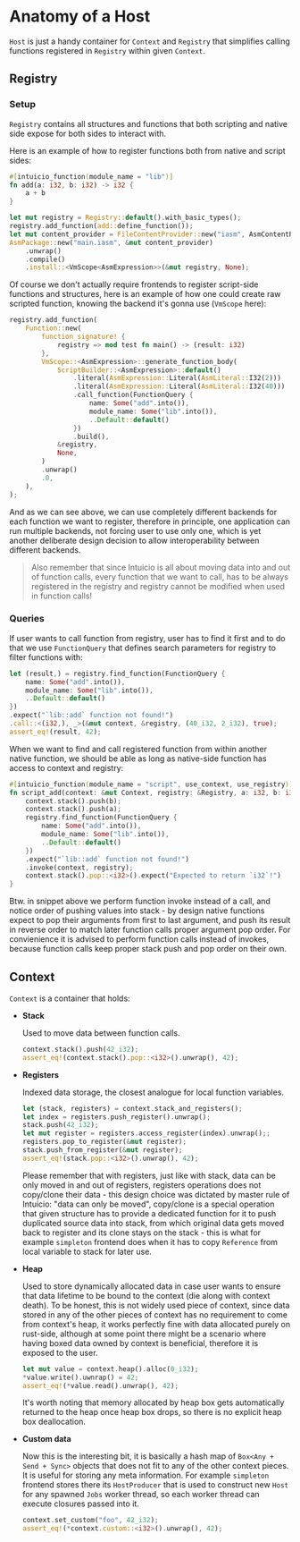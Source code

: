 # Anatomy of a Host

`Host` is just a handy container for `Context` and `Registry` that simplifies calling functions registered in `Registry` within given `Context`.

## Registry

### Setup

`Registry` contains all structures and functions that both scripting and native side expose for both sides to interact with.

Here is an example of how to register functions both from native and script sides:
```rust
#[intuicio_function(module_name = "lib")]
fn add(a: i32, b: i32) -> i32 {
    a + b
}

let mut registry = Registry::default().with_basic_types();
registry.add_function(add::define_function());
let mut content_provider = FileContentProvider::new("iasm", AsmContentParser);
AsmPackage::new("main.iasm", &mut content_provider)
    .unwrap()
    .compile()
    .install::<VmScope<AsmExpression>>(&mut registry, None);
```
Of course we don't actually require frontends to register script-side functions and structures, here is an example of how one could create raw scripted function, knowing the backend it's gonna use (`VmScope` here):
```rust
registry.add_function(
    Function::new(
        function_signature! {
            registry => mod test fn main() -> (result: i32)
        },
        VmScope::<AsmExpression>::generate_function_body(
            ScriptBuilder::<AsmExpression>::default()
                .literal(AsmExpression::Literal(AsmLiteral::I32(2)))
                .literal(AsmExpression::Literal(AsmLiteral::I32(40)))
                .call_function(FunctionQuery {
                    name: Some("add".into()),
                    module_name: Some("lib".into()),
                    ..Default::default()
                })
                .build(),
            &registry,
            None,
        )
        .unwrap()
        .0,
    ),
);
```
And as we can see above, we can use completely different backends for each function we want to register, therefore in principle, one application can run multiple backends, not forcing user to use only one, which is yet another deliberate design decision to allow interoperability between different backends.

> Also remember that since Intuicio is all about moving data into and out of function calls, every function that we want to call, has to be always registered in the registry and registry cannot be modified when used in function calls!

### Queries

If user wants to call function from registry, user has to find it first and to do that we use `FunctionQuery` that defines search parameters for registry to filter functions with:
```rust
let (result,) = registry.find_function(FunctionQuery {
    name: Some("add".into()),
    module_name: Some("lib".into()),
    ..Default::default()
})
.expect("`lib::add` function not found!")
.call::<(i32,), _>(&mut context, &registry, (40_i32, 2_i32), true);
assert_eq!(result, 42);
```

When we want to find and call registered function from within another native function, we should be able as long as native-side function has access to context and registry:
```rust
#[intuicio_function(module_name = "script", use_context, use_registry)]
fn script_add(context: &mut Context, registry: &Registry, a: i32, b: i32) -> i32 {
    context.stack().push(b);
    context.stack().push(a);
    registry.find_function(FunctionQuery {
        name: Some("add".into()),
        module_name: Some("lib".into()),
        ..Default::default()
    })
    .expect("`lib::add` function not found!")
    .invoke(context, registry);
    context.stack().pop::<i32>().expect("Expected to return `i32`!")
}
```
Btw. in snippet above we perform function invoke instead of a call, and notice order of pushing values into stack - by design native functions expect to pop their arguments from first to last argument, and push its result in reverse order to match later function calls proper argument pop order. For convienience it is advised to perform function calls instead of invokes, because function calls keep proper stack push and pop order on their own.

## Context

`Context` is a container that holds:
- **Stack**

    Used to move data between function calls.
    ```rust
    context.stack().push(42_i32);
    assert_eq!(context.stack().pop::<i32>().unwrap(), 42);
    ```

- **Registers**

    Indexed data storage, the closest analogue for local function variables.
    ```rust
    let (stack, registers) = context.stack_and_registers();
    let index = registers.push_register().unwrap();
    stack.push(42_i32);
    let mut register = registers.access_register(index).unwrap();;
    registers.pop_to_register(&mut register);
    stack.push_from_register(&mut register);
    assert_eq!(stack.pop::<i32>().unwrap(), 42);
    ```
    Please remember that with registers, just like with stack, data can be only moved in and out of registers, registers operations does not copy/clone their data - this design choice was dictated by master rule of Intuicio: "data can only be moved", copy/clone is a special operation that given structure has to provide a dedicated function for it to push duplicated source data into stack, from which original data gets moved back to register and its clone stays on the stack - this is what for example `simpleton` frontend does when it has to copy `Reference` from local variable to stack for later use.

- **Heap**

    Used to store dynamically allocated data in case user wants to ensure that data lifetime to be bound to the context (die along with context death). To be honest, this is not widely used piece of context, since data stored in any of the other pieces of context has no requirement to come from context's heap, it works perfectly fine with data allocated purely on rust-side, although at some point there might be a scenario where having boxed data owned by context is beneficial, therefore it is exposed to the user.
    ```rust
    let mut value = context.heap().alloc(0_i32);
    *value.write().uwnrap() = 42;
    assert_eq!(*value.read().unwrap(), 42);
    ```
    It's worth noting that memory allocated by heap box gets automatically returned to the heap once heap box drops, so there is no explicit heap box deallocation.

- **Custom data**

    Now this is the interesting bit, it is basically a hash map of `Box<Any + Send + Sync>` objects that does not fit to any of the other context pieces. It is useful for storing any meta information. For example `simpleton` frontend stores there its `HostProducer` that is used to construct new `Host` for any spawned `Jobs` worker thread, so each worker thread can execute closures passed into it.
    ```rust
    context.set_custom("foo", 42_i32);
    assert_eq!(*context.custom::<i32>().unwrap(), 42);
    ```
